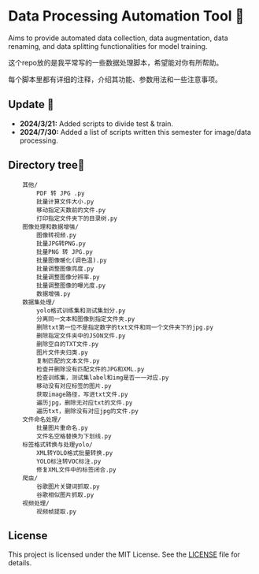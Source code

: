 # Data Processing Automation Tool 🤖

Aims to provide automated data collection, data augmentation, data renaming, and data splitting functionalities for model training.

这个repo放的是我平常写的一些数据处理脚本，希望能对你有所帮助。

每个脚本里都有详细的注释，介绍其功能、参数用法和一些注意事项。

## Update 🤗

- **2024/3/21:** Added scripts to divide test & train.
- **2024/7/30:** Added a list of scripts written this semester for image/data processing.

## Directory tree🧐

```
    其他/
        PDF 转 JPG .py
        批量计算文件大小.py
        移动指定天数前的文件.py
        打印指定文件夹下的目录树.py
    图像处理和数据增强/
        图像转视频.py
        批量JPG转PNG.py
        批量PNG 转 JPG.py
        批量图像暖化(调色温).py
        批量调整图像亮度.py
        批量调整图像分辨率.py
        批量调整图像的曝光度.py
        数据增强.py
    数据集处理/
        yolo格式训练集和测试集划分.py
        分离同一文本和图像到指定文件夹.py
        删除txt第一位不是指定数字的txt文件和同一个文件夹下的jpg.py
        删除指定文件夹中的JSON文件.py
        删除空白的TXT文件.py
        图片文件夹归类.py
        复制匹配的文本文件.py
        检查并删除没有匹配文件的JPG和XML.py
        检查训练集，测试集label和img是否一一对应.py
        移动没有对应标签的图片.py
        获取image路径，写进txt文件.py
        遍历jpg，删除无对应txt的文件.py
        遍历txt，删除没有对应jpg的文件.py
    文件命名处理/
        批量图片重命名.py
        文件名空格替换为下划线.py
    标签格式转换与处理yolo/
        XML转YOLO格式批量转换.py
        YOLO标注转VOC标注.py
        修复XML文件中的标签闭合.py
    爬虫/
        谷歌图片关键词抓取.py
        谷歌相似图片抓取.py
    视频处理/
        视频帧提取.py
```

## License

This project is licensed under the MIT License. See the [LICENSE](LICENSE) file for details.
